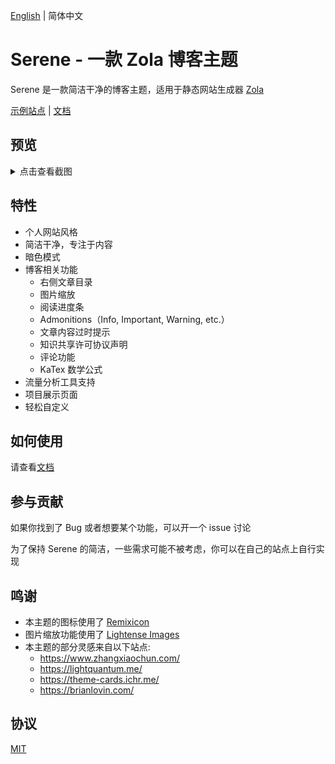 [English](https://github.com/isunjn/serene/blob/main/README.md) | 简体中文

# Serene - 一款 Zola 博客主题

Serene 是一款简洁干净的博客主题，适用于静态网站生成器 [Zola](https://www.getzola.org)

[示例站点](https://serene-demo-site.vercel.app) | [文档](https://github.com/isunjn/serene/wiki)

## 预览

<details>
  <summary>点击查看截图</summary>

  ![](https://github.com/isunjn/serene/blob/main/screenshots/1.png?raw=true)
  ![](https://github.com/isunjn/serene/blob/main/screenshots/2.png?raw=true)
  ![](https://github.com/isunjn/serene/blob/main/screenshots/3.png?raw=true)
  ![](https://github.com/isunjn/serene/blob/main/screenshots/4.png?raw=true)
  ![](https://github.com/isunjn/serene/blob/main/screenshots/5.png?raw=true)
  ![](https://github.com/isunjn/serene/blob/main/screenshots/6.png?raw=true)
  ![](https://github.com/isunjn/serene/blob/main/screenshots/7.png?raw=true)
</details>

## 特性

- 个人网站风格
- 简洁干净，专注于内容
- 暗色模式
- 博客相关功能
    - 右侧文章目录
    - 图片缩放
    - 阅读进度条
    - Admonitions（Info, Important, Warning, etc.）
    - 文章内容过时提示
    - 知识共享许可协议声明
    - 评论功能
    - KaTex 数学公式
- 流量分析工具支持
- 项目展示页面
- 轻松自定义

## 如何使用

请查看[文档](https://github.com/isunjn/serene/wiki)

## 参与贡献

如果你找到了 Bug 或者想要某个功能，可以开一个 issue 讨论

为了保持 Serene 的简洁，一些需求可能不被考虑，你可以在自己的站点上自行实现

## 鸣谢

- 本主题的图标使用了 [Remixicon](https://remixicon.com/)
- 图片缩放功能使用了 [Lightense Images](https://github.com/sparanoid/lightense-images)
- 本主题的部分灵感来自以下站点:
    - <https://www.zhangxiaochun.com/>
    - <https://lightquantum.me/>
    - <https://theme-cards.ichr.me/>
    - <https://brianlovin.com/>

## 协议

[MIT](https://github.com/isunjn/serene/blob/main/LICENSE)

